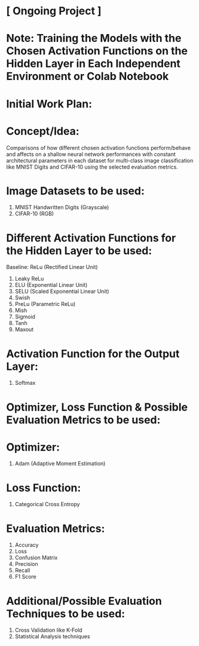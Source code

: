 #  [ Ongoing Project ]
# Note: Training the Models with the Chosen Activation Functions on the Hidden Layer in Each Independent Environment or Colab Notebook

# Initial Work Plan:
# Concept/Idea:
Comparisons of how different chosen activation functions perform/behave and affects on a shallow neural network performances with constant architectural parameters in each dataset for multi-class image classification like MNIST Digits and CIFAR-10 using the selected evaluation metrics.

# Image Datasets to be used:
1. MNIST Handwritten Digits (Grayscale)
2. CIFAR-10 (RGB)

# Different Activation Functions for the Hidden Layer to be used:
Baseline: ReLu (Rectified Linear Unit)
1. Leaky ReLu
2. ELU (Exponential Linear Unit)
3. SELU (Scaled Exponential Linear Unit)
4. Swish
5. PreLu (Parametric ReLu)
6. Mish
7. Sigmoid
8. Tanh
9. Maxout

# Activation Function for the Output Layer:
1. Softmax

# Optimizer, Loss Function & Possible Evaluation Metrics to be used:
# Optimizer:
1. Adam (Adaptive Moment Estimation)

# Loss Function:
1. Categorical Cross Entropy

# Evaluation Metrics:
1. Accuracy
2. Loss
3. Confusion Matrix
4. Precision
5. Recall
6. F1 Score

# Additional/Possible Evaluation Techniques to be used:
1. Cross Validation like K-Fold
2. Statistical Analysis techniques
